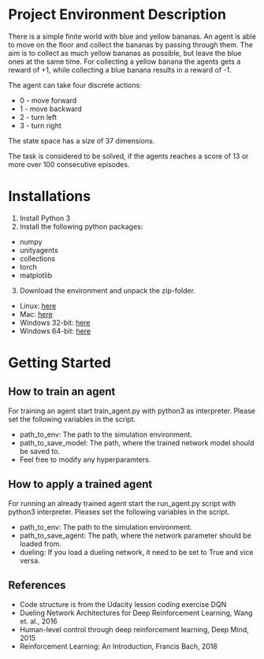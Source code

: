 # Project Environment Description
There is a simple finite world with blue and yellow bananas. An agent is able to move on the floor and collect the bananas by passing through them. The aim is to collect as much yellow bananas as possible, but leave the blue ones at the same time. For collecting a yellow banana the agents gets a reward of +1, while collecting a blue banana results in a reward of -1.

The agent can take four discrete actions:
* 0 - move forward
* 1 - move backward
* 2 - turn left
* 3 - turn right

The state space has a size of 37 dimensions.

The task is considered to be solved, if the agents reaches a score of 13 or more over 100 consecutive episodes.

# Installations
1. Install Python 3
2. Install the following python packages:
  * numpy
  * unityagents
  * collections
  * torch
  * matplotlib
3. Download the environment and unpack the zip-folder.
  * Linux: [here](https://s3-us-west-1.amazonaws.com/udacity-drlnd/P1/Banana/Banana_Linux.zip)
  * Mac: [here](https://s3-us-west-1.amazonaws.com/udacity-drlnd/P1/Banana/Banana.app.zip)
  * Windows 32-bit: [here](https://s3-us-west-1.amazonaws.com/udacity-drlnd/P1/Banana/Banana_Windows_x86.zip)
  * Windows 64-bit: [here](https://s3-us-west-1.amazonaws.com/udacity-drlnd/P1/Banana/Banana_Windows_x86_64.zip)

# Getting Started
## How to train an agent
For training an agent start train_agent.py with python3 as interpreter. Please set the following variables in the script.
  * path_to_env: The path to the simulation environment.
  * path_to_save_model: The path, where the trained network model should be saved to.
  * Feel free to modify any hyperparamters.

## How to apply a trained agent
For running an already trained agent start the run_agent.py script with python3 interpreter. Pleases set the following variables in the script.
  * path_to_env: The path to the simulation environment.
  * path_to_save_agent: The path, where the network parameter should be loaded from.
  * dueling: If you load a dueling network, it need to be set to True and vice versa.

## References
  * Code structure is from the Udacity lesson coding exercise DQN
  * Dueling Network Architectures for Deep Reinforcement Learning, Wang et. al., 2016
  * Human-level control through deep reinforcement learning, Deep Mind, 2015
  * Reinforcement Learning: An Introduction, Francis Bach, 2018
